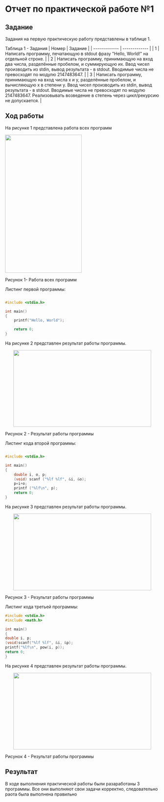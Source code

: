 # Отчет по практической работе №1

## Задание

Задания на первую практическую работу представлены в таблице 1.

Таблица 1 - Задания
| Номер | Задание |
| ------------- | ------------- |
|  1  | Написать программу, печатающую в stdout фразу "Hello, World!" на отдельной строке.  |
| 2  | Написать программу, принимающую на вход два числа, разделённые пробелом, и суммирующую их. Ввод чисел производить из stdin, вывод результата - в stdout. Вводимые числа не превосходят по модулю 2147483647.  |
| 3 | Написать программу, принимающую на вход числа x и y, разделённые пробелом, и вычисляющую x в степени y. Ввод чисел производить из stdin, вывод результата - в stdout. Вводимые числа не превосходят по модулю 2147483647. Реализовывать возведение в степень через цикл/рекурсию не допускается. |
## Ход работы
На рисунке 1 представлена работа всех программ

  <img width="250" height="450" src="https://sun9-16.userapi.com/impf/-LVxJWja6go5tDQxNZaIoF2fTUXRQsSCovfOGQ/Sg49zqnUUf0.jpg?size=196x374&quality=96&sign=b0a6fc0ff9f08451d0bf3f70853cda21&type=album">
  
  Рисунок 1- Работа всех программ

Листинг первой программы: 
```C

#include <stdio.h>

int main()
{
    printf("Hello, World");

    return 0;
}

```
На рисунке 2 представлен результат работы программы.

<p align="center">

  <img width="450" height="250" src="https://sun9-24.userapi.com/impg/IQYFv3eCMc8EpmaobJC-UkNzFMVF3Q9sYvULbg/Kik7aknws20.jpg?size=552x226&quality=96&sign=ed9d5190bb331487453aca3bd8da8265&type=album">

</p>
Рисунок 2 - Результат работы программы

Листинг кода второй программы:
```C

#include <stdio.h>

int main()
{
    double i, o, p;
    (void) scanf ("%lf %lf", &i, &o);
    p=i+o;
    printf ("%lf\n", p);
    return 0;
}
```
На рисунке 3 представлен результат работы программы.

<p align="center">

  <img width="450" height="250" src="https://sun9-52.userapi.com/impg/zrKBMiXeKDvhZNXKe286U71CGUBqAIysyUp02Q/nXWQ7HeILhg.jpg?size=428x178&quality=96&sign=eaec577e5264b31decd0c5e02db99f86&type=album">

</p>
Рисунок 3 - Результат работы программы

Листинг кода третьей программы:
```C
#include <stdio.h>
#include <math.h>

int main()
{
double i, p;
(void)scanf("%lf %lf", &i, &p);
printf("%lf\n", pow(i, p));
return 0;
}
```
На рисунке 4 представлен результат работы программы.
<p align="center">

  <img width="450" height="250" src="https://sun9-69.userapi.com/impg/QBoNeFLPmXFGnHC9CujTUzPqSadmPh12taTa0Q/EUwWVfB96yc.jpg?size=488x221&quality=96&sign=906504d4c462b898231b89a2edf583af&type=album">

</p>

Рисунок 4 - Результат работы программы




## Результат
В ходе выполнения практической работы были разаработаны 3 программы. Все они выполняют свои задачи корректно, следовательно раота была выполнена правильно

